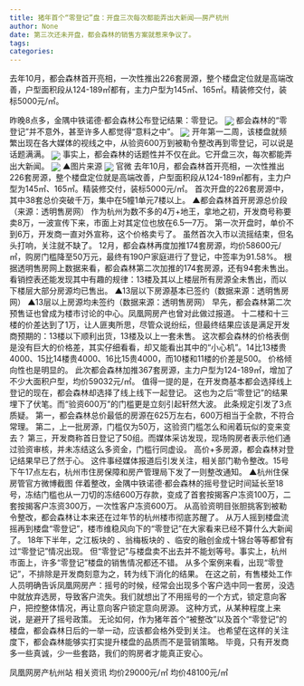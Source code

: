 ```yaml
---
title: 猪年首个“零登记”盘：开盘三次每次都能弄出大新闻——房产杭州
author: None
date: 第三次还未开盘，都会森林的销售方案就惹来争议了。
tags: 
categories: 
---
```

去年10月，都会森林首开亮相，一次性推出226套房源，整个楼盘定位就是高端改善，户型面积段从124-189㎡都有，主力户型为145㎡、165㎡。精装修交付，装标5000元/㎡。
<!-- more -->
 昨晚8点多，金隅中铁诺德·都会森林公布登记结果：零登记。
<img align="center" border="0" src="//s0.ifengimg.com/2019/02/20/86cbe7971c961c0d64e8d96516d6d74c.png" />
都会森林的“零登记”并不意外，甚至许多人都觉得“意料之中”。
<img align="center" border="0" src="//s2.ifengimg.com/2019/02/20/2eceef2f352949ae927ffaf7e48a6a73.png" />
开年第一二周，该楼盘就频繁出现在各大媒体的视线之中，从验资600万到被勒令整改再到零登记，可以说是话题满满。
<img align="center" border="0" src="//s2.ifengimg.com/2019/02/20/b6ca96ad6205f66bca944d3a98ddfec4.png" />
事实上，都会森林的话题性并不仅在此。它开盘三次，每次都能弄出大新闻。
<img align="center" border="0" src="//s0.ifengimg.com/2019/02/20/0119bcb94e88f43e4cbcb334817d0e7d.png" />
▲图片来源
<img align="center" border="0" src="//s1.ifengimg.com/2019/02/20/ee1603d08374324e0623736aae947956.png" />
官微
去年10月，都会森林首开亮相，一次性推出226套房源，整个楼盘定位就是高端改善，户型面积段从124-189㎡都有，主力户型为145㎡、165㎡。精装修交付，装标5000元/㎡。
首次开盘的226套房源中，其中38套总价突破千万，集中在5幢1单元7楼以上。
▲都会森林首开房源总价段（来源：透明售房网）
作为杭州为数不多的4万+地王，拿地之初，开发商号称要卖8万，一波宣传下来，市面上对其定位也放在6.5—7万。
第一次开盘时，单价不到6万，开发商一直对外宣称，这个价格卖亏了。
虽然首次入市以流摇结束，但名头打响，关注就不缺了。
12月，都会森林再度加推174套房源，均价58600元/㎡，购房门槛降至50万元，最终有190户家庭进行了登记，中签率为91.58%。
根据透明售房网上数据来看，都会森林第二次加推的174套房源，还有94套未售出。
看销控表还能发现其中有趣的规律：13楼及其以上楼层所有房源全未售出，而以下楼层大部分房源均已售出。
▲13层以下房源基本已签约（数据来源：透明售房网）
▲13层以上房源均未签约（数据来源：透明售房网）
早先，都会森林第二次预售证也曾成为楼市讨论的中心。凤凰网房产也曾对此做过报道。
十二楼和十三楼的价差达到了1万，让人匪夷所思，尽管众说纷纭，但最终结果应该是满足开发商预期的：13楼以下顺利出货，13楼及以上一套未售。
这次都会森林的价格表倒是没有巨大的价格差，其实仔细看看，却又能看出其中的“小心机”。14比13楼贵4000、15比14楼贵4000、16比15贵4000，而10楼和11楼的价差是500。
价格倾向性也是明显的。
此次都会森林加推367套房源，主力户型为124-189㎡，增加了不少大面积户型，均价59032元/㎡。
值得一提的是，在开发商基本都会选择线上登记的现在，都会森林却选择了线上线下一起登记。
这也为之后“零登记”的结果埋下了伏笔。而“验资600万”的门槛更是立刻引起轩然大波。
此条规定引发了3点质疑。
第一，都会森林总价最低的房源在625万左右，600万相当于全款，不符合常理。
第二，上一批房源，门槛仅为50万，这验资门槛怎么和闹着玩似的变来变去？
第三，开发商称首日登记了50组。而媒体采访发现，现场购房者表示他们通过验资审核，并未冻结这么多资金，门槛行同虚设。
高价+多房源，都会森林对登记结果早已了然于心。
这件事经媒体报道后引发关注，相关部门勒令整改。15号下午17点左右，杭州市住房保障和房产管理局下发了一则整改通知。
▲杭州住保房管官方微博截图
伴着整改，金隅中铁诺德·都会森林的摇号登记时间延长至18号，冻结门槛也从一刀切的冻结600万存款，变成了首套按揭客户冻资100万，二套按揭客户冻资300万，一次性客户冻资600万。
从高验资明目张胆挑客到被勒令整改，都会森林让本来还在过年节的杭州楼市彻底苏醒了。
从万人摇到楼盘流摇再到楼盘“零登记”，楼市维稳风向下的“零登记”在大家看来已经不算什么大新闻了。
18年下半年，之江板块的
、翁梅板块的
、临安的融创金成十锦台等等都曾有过“零登记”情况出现。
但“零登记”与楼盘卖不出去并不能划等号。事实上，杭州市面上，许多“零登记”楼盘的销售情况都还不错。
从多个案例来看，出现“零登记”，不排除是开发商刻意为之，转为线下消化的结果。
在这之前，有售楼处工作人员明确告诉凤凰网房产：摇号的时候，经常会出现多个客户选中同一套房，没选中就放弃选房，导致客户流失。我们就想出了不用摇号的一个方式，锁定意向客户，把控整体情况，再让意向客户锁定意向房源。
这种方式，从某种程度上来说，是避开了摇号政策。
无论如何，作为猪年首个“被整改”以及首个“零登记”的楼盘，都会森林日后的一举一动，应该都会格外受到关注。
也希望在这样的关注度下，都会森林能够实打实提升楼盘的品质而不是营销策略。
毕竟，只有开发商多一些真诚，少一些套路，我们的购房者才能真正安心。
                        
                        
                        
                        
                                        
                    
                    
                
                    
                    
                    
                
                    
                
凤凰网房产杭州站
相关资讯
均价29000元/㎡
均价48100元/㎡
	                        
	                    
	                        
	                    
